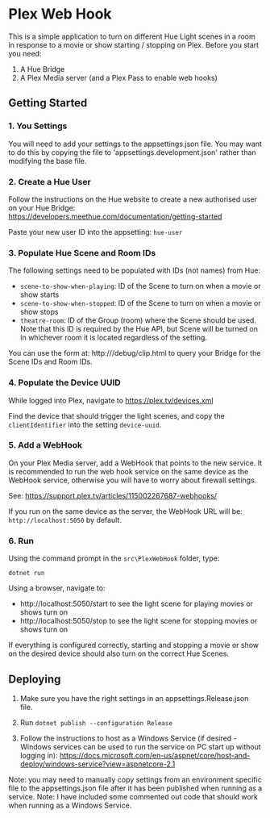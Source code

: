 # Plex Web Hook

This is a simple application to turn on different Hue Light scenes in a room in response to a movie or show starting / stopping on Plex.  Before you start you need:

1. A Hue Bridge
2. A Plex Media server (and a Plex Pass to enable web hooks)

## Getting Started

### 1. You Settings

You will need to add your settings to the appsettings.json file.  You may want to do this by copying the file to 'appsettings.development.json' rather than modifying the base file.

### 2. Create a Hue User

Follow the instructions on the Hue website to create a new authorised user on your Hue Bridge: https://developers.meethue.com/documentation/getting-started

Paste your new user ID into the appsetting: `hue-user`

### 3. Populate Hue Scene and Room IDs

The following settings need to be populated with IDs (not names) from Hue:

* `scene-to-show-when-playing`: ID of the Scene to turn on when a movie or show starts
* `scene-to-show-when-stopped`: ID of the Scene to turn on when a movie or show stops
* `theatre-room`: ID of the Group (room) where the Scene should be used.  Note that this ID is required by the Hue API, but Scene will be turned on in whichever room it is located regardless of the setting.

You can use the form at: http://<hue bridge ip address>/debug/clip.html to query your Bridge for the Scene IDs and Room IDs.

### 4. Populate the Device UUID

While logged into Plex, navigate to https://plex.tv/devices.xml 

Find the device that should trigger the light scenes, and copy the `clientIdentifier` into the setting `device-uuid`.

### 5. Add a WebHook

On your Plex Media server, add a WebHook that points to the new service.  It is recommended to run the web hook service on the same device as the WebHook service, otherwise you will have to worry about firewall settings.

See: https://support.plex.tv/articles/115002267687-webhooks/

If you run on the same device as the server, the WebHook URL will be: `http://localhost:5050` by default.

### 6. Run

Using the command prompt in the `src\PlexWebHook` folder, type:

```
dotnet run
```

Using a browser, navigate to:

* http://localhost:5050/start to see the light scene for playing movies or shows turn on
* http://localhost:5050/stop to see the light scene for stopping movies or shows turn on

If everything is configured correctly, starting and stopping a movie or show on the desired device should also turn on the correct Hue Scenes.

## Deploying

1. Make sure you have the right settings in an appsettings.Release.json file.

2. Run `dotnet publish --configuration Release`

3. Follow the instructions to host as a Windows Service (if desired - Windows services can be used to run the service on PC start up without logging in): https://docs.microsoft.com/en-us/aspnet/core/host-and-deploy/windows-service?view=aspnetcore-2.1
 
Note: you may need to manually copy settings from an environment specific file to the appsettings.json file after it has been published when running as a service.
Note: I have included some commented out code that should work when running as a Windows Service.
